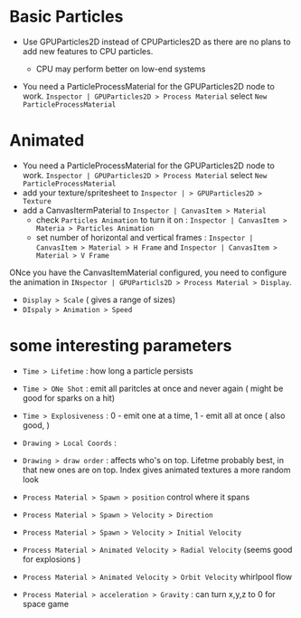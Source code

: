 # Basic Particles
* Use GPUParticles2D instead of CPUParticles2D as there are no plans to add new features to CPU particles.
  * CPU may perform better on low-end systems 

* You need a ParticleProcessMaterial for the GPUParticles2D node to work.
  `Inspector | GPUParticles2D > Process Material` select `New ParticleProcessMaterial`


# Animated


* You need a ParticleProcessMaterial for the GPUParticles2D node to work.
  `Inspector | GPUParticles2D > Process Material` select `New ParticleProcessMaterial`
* add your texture/spritesheet to `Inspector | > GPUParticles2D > Texture`
* add a CanvasItermPaterial to `Inspector | CanvasItem > Material`
  * check `Particles Animation` to turn it on : `Inspector | CanvasItem > Materia > Particles Animation`
  * set number of horizontal and vertical frames : `Inspector | CanvasItem > Material > H Frame` and
    `Inspector | CanvasItem > Material > V Frame`

ONce you have the CanvasItemMaterial configured, you need to configure the animation in
`INspector | GPUParticls2D > Process Material > Display`.
  * `Display > Scale` ( gives a range of sizes)
  * `DIspaly > Animation > Speed`



# some interesting parameters
* `Time > Lifetime` : how long a particle persists
* `Time > ONe Shot` : emit all paritcles at once and never again ( might be good for sparks on a hit)

* `Time > Explosiveness` : 0 - emit one at a time, 1 - emit all at once ( also good,  )


* `Drawing > Local Coords` : 
* `Drawing > draw order`  : affects who's on top. Lifetme probably best, in that new ones
     are on top. Index gives animated textures a more random look

* `Process Material > Spawn > position` control where it spans
* `Process Material > Spawn > Velocity > Direction` 
* `Process Material > Spawn > Velocity > Initial Velocity`


* `Process Material > Animated Velocity > Radial Velocity` (seems good for explosions )
* `Process Material > Animated Velocity > Orbit Velocity` whirlpool flow

* `Process Material > acceleration > Gravity` : can turn x,y,z to 0 for space game




